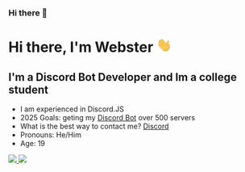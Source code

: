 ### Hi there 👋
# Hi there, I'm Webster <img width="30px" src="https://github.com/SatYu26/SatYu26/raw/master/Assets/Hi.gif" />



## I'm a Discord Bot Developer and Im a college student 
   
-  I am experienced in Discord.JS 
-  2025 Goals: geting my [Discord Bot](https://discoria.xyz/invite) over 500 servers
-  What is the best way to contact me? [Discord](https://discord.com/users/481068576363773972)
-  Pronouns: He/Him
-  Age: 19
<a href="https://discord.com/users/481068576363773972">
  <img src="https://lanyard-profile-readme.vercel.app/api/481068576363773972?showDisplayName=true&theme=black&bg=040505&animated=true&hideDiscrim=false&borderRadius=30px&&idleMessage=I'm not currently doing anything!">
  </a>
  <a href="https://top.gg/bot/1315121434112167946">
  <img src="https://top.gg/api/widget/1315121434112167946.svg">
</a>
